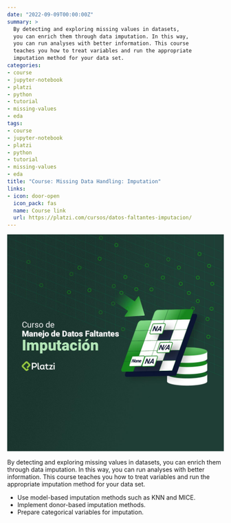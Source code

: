 ```yaml
---
date: "2022-09-09T00:00:00Z"
summary: > 
  By detecting and exploring missing values in datasets,
  you can enrich them through data imputation. In this way,
  you can run analyses with better information. This course
  teaches you how to treat variables and run the appropriate 
  imputation method for your data set.
categories:
- course
- jupyter-notebook
- platzi
- python
- tutorial
- missing-values
- eda
tags:
- course
- jupyter-notebook
- platzi
- python
- tutorial
- missing-values
- eda
title: "Course: Missing Data Handling: Imputation"
links:
- icon: door-open
  icon_pack: fas
  name: Course link
  url: https://platzi.com/cursos/datos-faltantes-imputacion/
---
```


![Image description of course](featured_hex.jpg)

By detecting and exploring missing values in datasets,
you can enrich them through data imputation. In this way,
you can run analyses with better information. This course
teaches you how to treat variables and run the appropriate 
imputation method for your data set.

- Use model-based imputation methods such as KNN and MICE.
- Implement donor-based imputation methods.
- Prepare categorical variables for imputation.
